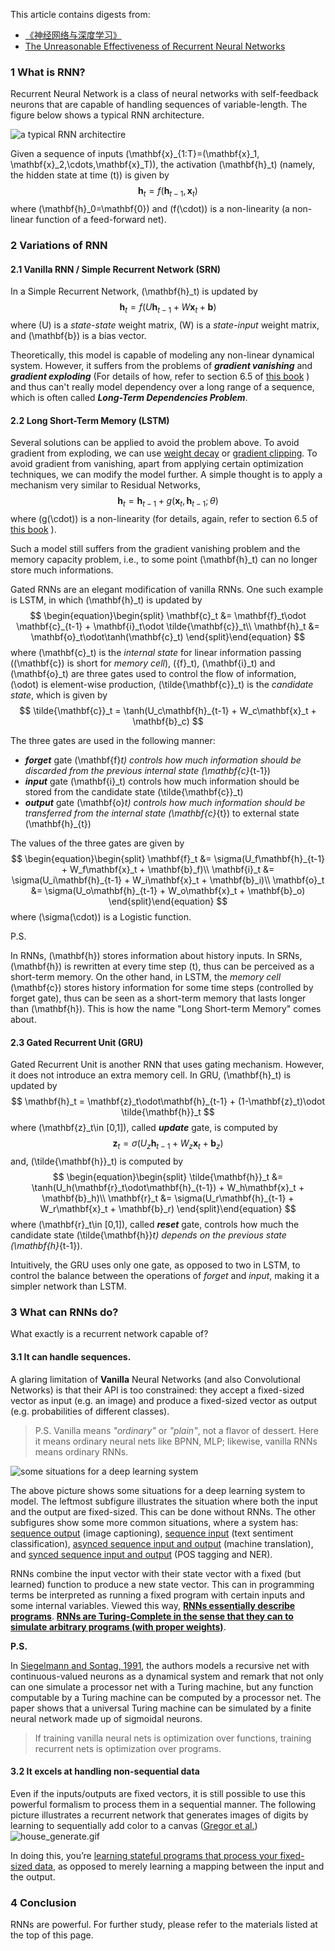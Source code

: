 This article contains digests from:

- [《神经网络与深度学习》](https://nndl.github.io/)
- [The Unreasonable Effectiveness of Recurrent Neural Networks](http://karpathy.github.io/2015/05/21/rnn-effectiveness/)

### 1 What is RNN?

Recurrent Neural Network is a class of neural networks with self-feedback neurons that are capable of handling sequences of variable-length. The figure below shows a typical RNN architecture.

![a typical RNN architectire](img/rnn.png)

Given a sequence of inputs \(\mathbf{x}_{1:T}=(\mathbf{x}_1, \mathbf{x}_2,\cdots,\mathbf{x}_T)\), the activation \(\mathbf{h}_t\) (namely, the hidden state at time \(t\)) is given by
$$
\mathbf{h}_t = f(\mathbf{h}_{t-1}, \mathbf{x}_t)
$$
where \(\mathbf{h}_0=\mathbf{0}\) and \(f(\cdot)\) is a non-linearity (a non-linear function of a feed-forward net).

### 2 Variations of RNN

#### 2.1 Vanilla RNN / Simple Recurrent Network (SRN)
In a Simple Recurrent Network, \(\mathbf{h}_t\) is updated by
$$
\mathbf{h}_t = f(U\mathbf{h}_{t-1} + W\mathbf{x}_t + \mathbf{b})
$$
where \(U\) is a *state-state* weight matrix,  \(W\) is a *state-input* weight matrix, and \(\mathbf{b}\) is a bias vector.

Theoretically, this model is capable of modeling any non-linear dynamical system. However, it suffers from the problems of ***gradient vanishing*** and ***gradient exploding*** (For details of how, refer to section 6.5 of  [this book](https://nndl.github.io/) ) and thus can't really model dependency over a long range of a sequence, which is often called ***Long-Term Dependencies Problem***.



#### 2.2 Long Short-Term Memory (LSTM)

Several solutions can be applied to avoid the problem above. To avoid gradient from exploding, we can use <u>weight decay</u> or <u>gradient clipping</u>. To avoid gradient from vanishing, apart from applying certain optimization techniques, we can modify the model further. A simple thought is to apply a mechanism very similar to Residual Networks,
$$
\mathbf{h}_t = \mathbf{h}_{t-1} + g(\mathbf{x}_t, \mathbf{h}_{t-1};\theta)
$$
where \(g(\cdot)\) is a non-linearity (for details, again, refer to section 6.5 of  [this book](https://nndl.github.io/) ).

Such a model still suffers from the gradient vanishing problem and the memory capacity problem, i.e., to some point \(\mathbf{h}_t\) can no longer store much informations.

Gated RNNs are an elegant modification of vanilla RNNs. One such example is LSTM, in which \(\mathbf{h}_t\) is updated by
$$
\begin{equation}\begin{split} 
\mathbf{c}_t &= \mathbf{f}_t\odot \mathbf{c}_{t-1} + \mathbf{i}_t\odot \tilde{\mathbf{c}}_t\\
\mathbf{h}_t &= \mathbf{o}_t\odot\tanh(\mathbf{c}_t)
\end{split}\end{equation}
$$
where \(\mathbf{c}_t\) is the *internal state* for linear information passing (\(\mathbf{c}\) is short for *memory cell*), \({f}_t\), \(\mathbf{i}_t\) and \(\mathbf{o}_t\) are three gates used to control the flow of information, \(\odot\) is element-wise production, \(\tilde{\mathbf{c}}_t\) is the *candidate state*, which is given by
$$
\tilde{\mathbf{c}}_t = \tanh(U_c\mathbf{h}_{t-1} + W_c\mathbf{x}_t + \mathbf{b}_c)
$$

The three gates are used in the following manner:

- ***forget*** gate \(\mathbf{f}_t\) controls how much information should be discarded from the previous internal state \(\mathbf{c}_{t-1}\)
- ***input*** gate \(\mathbf{i}_t\) controls how much information should be stored from the candidate state \(\tilde{\mathbf{c}}_t\)
- ***output*** gate \(\mathbf{o}_t\) controls how much information should be transferred from the internal state \(\mathbf{c}_{t}\) to external state \(\mathbf{h}_{t}\)

The values of the three gates are given by
$$
\begin{equation}\begin{split} 
\mathbf{f}_t &= \sigma(U_f\mathbf{h}_{t-1} + W_f\mathbf{x}_t + \mathbf{b}_f)\\
\mathbf{i}_t &= \sigma(U_i\mathbf{h}_{t-1} + W_i\mathbf{x}_t + \mathbf{b}_i)\\
\mathbf{o}_t &= \sigma(U_o\mathbf{h}_{t-1} + W_o\mathbf{x}_t + \mathbf{b}_o)
\end{split}\end{equation}
$$
where \(\sigma(\cdot)\) is a Logistic function.

P.S.

In RNNs, \(\mathbf{h}\) stores information about history inputs. In SRNs, \(\mathbf{h}\) is rewritten at every time step \(t\), thus can be perceived as a short-term memory. On the other hand, in LSTM, the *memory cell* \(\mathbf{c}\) stores history information for some time steps (controlled by forget gate), thus can be seen as a short-term memory that lasts longer than \(\mathbf{h}\). This is how the name "Long Short-term Memory" comes about.


#### 2.3 Gated Recurrent Unit (GRU)

Gated Recurrent Unit is another RNN that uses gating mechanism. However, it does not introduce an extra memory cell. In GRU, \(\mathbf{h}_t\) is updated by
$$
\mathbf{h}_t = \mathbf{z}_t\odot\mathbf{h}_{t-1} + (1-\mathbf{z}_t)\odot \tilde{\mathbf{h}}_t
$$
where \(\mathbf{z}_t\in [0,1]\), called ***update*** gate, is computed by
$$
\mathbf{z}_t = \sigma(U_z\mathbf{h}_{t-1} + W_z\mathbf{x}_t + \mathbf{b}_z)
$$
and, \(\tilde{\mathbf{h}}_t\) is computed by
$$
\begin{equation}\begin{split}
\tilde{\mathbf{h}}_t &= \tanh(U_h(\mathbf{r}_t\odot\mathbf{h}_{t-1}) + W_h\mathbf{x}_t + \mathbf{b}_h)\\
\mathbf{r}_t &= \sigma(U_r\mathbf{h}_{t-1} + W_r\mathbf{x}_t + \mathbf{b}_r)
\end{split}\end{equation}
$$
where \(\mathbf{r}_t\in [0,1]\), called ***reset*** gate, controls how much the candidate state \(\tilde{\mathbf{h}}_t\) depends on the previous state \(\mathbf{h}_{t-1}\).

Intuitively, the GRU uses only one gate, as opposed to two in LSTM, to control the balance between the operations of *forget* and *input*, making it a simpler network than LSTM.

### 3 What can RNNs do?
What exactly is a recurrent network capable of?

#### 3.1 It can handle sequences.
A glaring limitation of **Vanilla** Neural Networks (and also Convolutional Networks) is that their API is too constrained: they accept a fixed-sized vector as input (e.g. an image) and produce a fixed-sized vector as output (e.g. probabilities of different classes). 

> P.S. Vanilla means *"ordinary"* or *"plain"*, not a flavor of dessert. Here it means ordinary neural nets like BPNN, MLP; likewise, vanilla RNNs means ordinary RNNs.


![some situations for a deep learning system](img/diags.jpeg)

The above picture shows some situations for a deep learning system to model. The leftmost subfigure illustrates the situation where both the input and the output are fixed-sized. This can be done without RNNs.
The other subfigures show some more common situations, where a system has: <u>sequence output</u> (image captioning), <u>sequence input</u> (text sentiment classification), <u>asynced sequence input and output</u> (machine translation), and 
<u>synced sequence input and output</u> (POS tagging and NER).

RNNs combine the input vector with their state vector with a fixed (but learned) function to produce a new state vector. This can in programming terms be interpreted as running a fixed program with certain inputs and some internal variables. Viewed this way, **<u>RNNs essentially describe programs</u>**. 
**<u>RNNs are Turing-Complete in the sense that they can to simulate arbitrary programs (with proper weights)</u>**. 

**P.S.**

In [Siegelmann and Sontag, 1991](http://citeseerx.ist.psu.edu/viewdoc/summary?doi=10.1.1.47.8383), the authors models a recursive net with continuous-valued neurons as a dynamical system and remark that 
not only can one simulate a processor net with a Turing machine, but any function computable by a Turing machine can be computed by a processor net. The paper shows that a universal Turing machine can be simulated 
by a finite neural network made up of sigmoidal neurons.

> If training vanilla neural nets is optimization over functions, training recurrent nets is optimization over programs.

#### 3.2 It excels at handling non-sequential data
Even if the inputs/outputs are fixed vectors, it is still possible to use this powerful formalism to process them in a sequential manner.
The following picture illustrates a recurrent network that generates images of digits by learning to sequentially add color to a canvas ([Gregor et al.](https://arxiv.org/abs/1502.04623))
![house_generate.gif](img/house_generate.gif)

In doing this, you’re <u>learning stateful programs that process your fixed-sized data</u>, as opposed to merely learning a mapping between the input and the output.


### 4 Conclusion
RNNs are powerful. For further study, please refer to the materials listed at the top of this page.